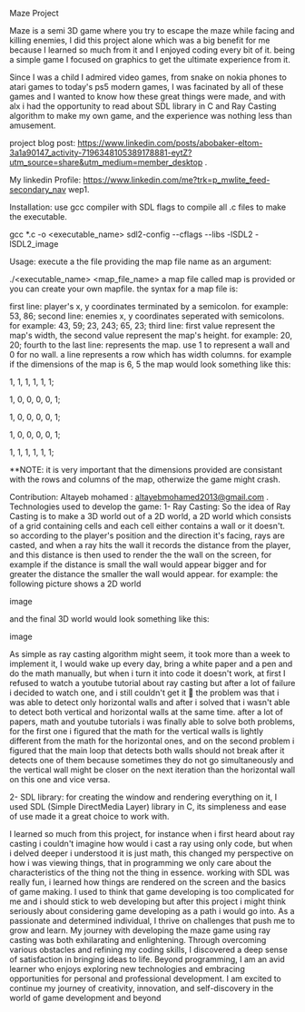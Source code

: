 Maze Project

Maze is a semi 3D game where you try to escape the maze while facing and killing enemies, I did this project alone which was a big benefit for me because I learned so much from it and I enjoyed coding every bit of it. being a simple game I focused on graphics to get the ultimate experience from it.

Since I was a child I admired video games, from snake on nokia phones to atari games to today's ps5 modern games, I was facinated by all of these games and I wanted to know how these great things were made, and with alx i had the opportunity to read about SDL library in C and Ray Casting algorithm to make my own game, and the experience was nothing less than amusement.

project blog post: https://www.linkedin.com/posts/abobaker-eltom-3a1a90147_activity-7196348105389178881-eytZ?utm_source=share&utm_medium=member_desktop .

My linkedin Profile: 
https://www.linkedin.com/me?trk=p_mwlite_feed-secondary_nav
wep1.


Installation: use gcc compiler with SDL flags to compile all .c files to make the executable.

gcc *.c -o <executable_name> sdl2-config --cflags --libs -lSDL2 -lSDL2_image

Usage: execute a the file providing the map file name as an argument:

./<executable_name> <map_file_name> a map file called map is provided or you can create your own mapfile. the syntax for a map file is:

first line: player's x, y coordinates terminated by a semicolon. for example: 53, 86;
second line: enemies x, y coordinates seperated with semicolons. for example: 43, 59; 23, 243; 65, 23;
third line: first value represent the map's width, the second value represent the map's height. for example: 20, 20;
fourth to the last line: represents the map. use 1 to represent a wall and 0 for no wall. a line represents a row which has width columns. for example if the dimensions of the map is 6, 5 the map would look something like this:

1, 1, 1, 1, 1, 1;

1, 0, 0, 0, 0, 1;

1, 0, 0, 0, 0, 1;

1, 0, 0, 0, 0, 1;

1, 1, 1, 1, 1, 1;

**NOTE: it is very important that the dimensions provided are consistant with the rows and columns of the map, otherwize the game might crash.

Contribution: Altayeb mohamed : altayebmohamed2013@gmail.com .
Technologies used to develop the game: 1- Ray Casting: So the idea of Ray Casting is to make a 3D world out of a 2D world, a 2D world which consists of a grid containing cells and each cell either contains a wall or it doesn't. so according to the player's position and the direction it's facing, rays are casted, and when a ray hits the wall it records the distance from the player, and this distance is then used to render the the wall on the screen, for example if the distance is small the wall would appear bigger and for greater the distance the smaller the wall would appear. for example: the following picture shows a 2D world

image

and the final 3D world would look something like this:

image

As simple as ray casting algorithm might seem, it took more than a week to implement it, I would wake up every day, bring a white paper and a pen and do the math manually, but when i turn it into code it doesn't work, at first I refused to watch a youtube tutorial about ray casting but after a lot of failure i decided to watch one, and i still couldn't get it 🤣 the problem was that i was able to detect only horizontal walls and after i solved that i wasn't able to detect both vertical and horizontal walls at the same time. after a lot of papers, math and youtube tutorials i was finally able to solve both problems, for the first one i figured that the math for the vertical walls is lightly different from the math for the horizontal ones, and on the second problem i figured that the main loop that detects both walls should not break after it detects one of them because sometimes they do not go simultaneously and the vertical wall might be closer on the next iteration than the horizontal wall on this one and vice versa.

2- SDL library: for creating the window and rendering everything on it, I used SDL (Simple DirectMedia Layer) library in C, its simpleness and ease of use made it a great choice to work with.

I learned so much from this project, for instance when i first heard about ray casting i couldn't imagine how would i cast a ray using only code, but when i delved deeper i understood it is just math, this changed my perspective on how i was viewing things, that in programming we only care about the characteristics of the thing not the thing in essence. working with SDL was really fun, i learned how things are rendered on the screen and the basics of game making. I used to think that game developing is too complicated for me and i should stick to web developing but after this project i might think seriously about considering game developing as a path i would go into. As a passionate and determined individual, I thrive on challenges that push me to grow and learn. My journey with developing the maze game using ray casting was both exhilarating and enlightening. Through overcoming various obstacles and refining my coding skills, I discovered a deep sense of satisfaction in bringing ideas to life. Beyond programming, I am an avid learner who enjoys exploring new technologies and embracing opportunities for personal and professional development. I am excited to continue my journey of creativity, innovation, and self-discovery in the world of game development and beyond
